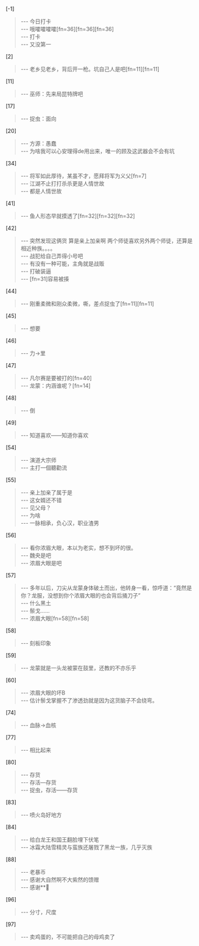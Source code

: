 
[-1] 
>--- 今日打卡<br>
>--- 哦嚯嚯嚯嚯[fn=36][fn=36][fn=36]<br>
>--- 打卡<br>
>--- 又没第一<br>

[2] 
>--- 老乡见老乡，背后开一枪。坑自己人是吧[fn=11][fn=11]<br>

[11] 
>--- 巫师：先来局昆特牌吧<br>

[17] 
>--- 捉虫：面向<br>

[20] 
>--- 方源：愚蠢<br>
>--- 为啥我可以心安理得de用出来，唯一的顾及这武器会不会有坑<br>

[34] 
>--- 将军如此厚待，某虽不才，愿拜将军为义父[fn=7]<br>
>--- 江湖不止打打杀杀更是人情世故<br>
>--- 都是人情世故<br>

[41] 
>--- 鱼人形态早就摸透了[fn=32][fn=32][fn=32]<br>

[42] 
>--- 突然发现这俩货
算是亲上加亲啊
两个师徒喜欢另外两个师徒，还算是相近种族。。。。<br>
>--- 战犯给自己弄得小号吧<br>
>--- 有没有一种可能，主角就是战贩<br>
>--- 打破装逼<br>
>--- [fn=31]容易被揍<br>

[44] 
>--- 刚重柔微和刚众柔微，嘶，差点捉虫了[fn=11][fn=11]<br>

[45] 
>--- 想要<br>

[46] 
>--- 力→里<br>

[47] 
>--- 凡尔赛是要被打的[fn=40]<br>
>--- 龙蒙：内涵谁呢？[fn=14]<br>

[48] 
>--- 倒<br>

[49] 
>--- 知道喜欢——知道你喜欢<br>

[54] 
>--- 演道大宗师<br>
>--- 主打一個聽勸流<br>

[55] 
>--- 亲上加亲了属于是<br>
>--- 这女婿还不错<br>
>--- 见父母？<br>
>--- 为啥<br>
>--- 一脉相承，负心汉，职业渣男<br>

[56] 
>--- 看你浓眉大眼，本以为老实，想不到坏的很。<br>
>--- 魏央是吧<br>
>--- 浓眉大眼是吧<br>

[57] 
>--- 多年以后，刀尖从龙蒙身体破土而出，他转身一看，惊呼道：“竟然是你？龙服，没想到你个浓眉大眼的也会背后捅刀子”<br>
>--- 什么黑土<br>
>--- 鬃戈……<br>
>--- 浓眉大眼[fn=58][fn=58]<br>

[58] 
>--- 刻板印象<br>

[59] 
>--- 龙蒙就是一头龙被蒙在鼓里，还教的不亦乐乎<br>

[60] 
>--- 浓眉大眼的坏B<br>
>--- 估计鬃戈掌握不了渗透劲就是因为这货脑子不会绕弯。<br>

[74] 
>--- 血脉→血核<br>

[77] 
>--- 相比起来<br>

[80] 
>--- 存货<br>
>--- 存活—存货<br>
>--- 捉虫，存活——存货<br>

[83] 
>--- 喷火岛好地方<br>

[84] 
>--- 给白龙王和国王翻脸埋下伏笔<br>
>--- 冰霜大陆雪精灵与蛮族还屠戮了黑龙一族，几乎灭族<br>

[88] 
>--- 老暴币<br>
>--- 感谢大自然啊不大紫然的馈赠<br>
>--- 感谢**🙏<br>

[96] 
>--- 分寸，尺度<br>

[97] 
>--- 卖鸡蛋的，不可能把自己的母鸡卖了<br>
